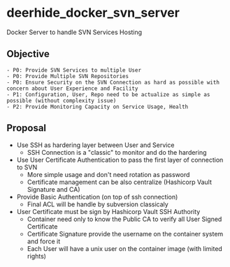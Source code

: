 # deerhide_docker_svn_server
Docker Server to handle SVN Services Hosting

## Objective
    - P0: Provide SVN Services to multiple User
    - P0: Provide Multiple SVN Repositories
    - P0: Ensure Security on the SVN Connection as hard as possible with concern about User Experience and Facility
    - P1: Configuration, User, Repo need to be actualize as simple as possible (without complexity issue)
    - P2: Provide Monitoring Capacity on Service Usage, Health

## Proposal
 - Use SSH as hardering layer between User and Service
    - SSH Connection is a "classic" to monitor and do the hardering
 - Use User Certificate Authentication to pass the first layer of connection to SVN
    - More simple usage and don't need rotation as password
    - Certificate management can be also centralize (Hashicorp Vault Signature and CA)
 - Provide Basic Authentication (on top of ssh connection)
    - Final ACL will be handle by subversion classicaly
 - User Certificate must be sign by Hashicorp Vault SSH Authority
    - Container need only to know the Public CA to verify all User Signed Certificate
    - Certificate Signature provide the username on the container system and force it
    - Each User will have a unix user on the container image (with limited rights)